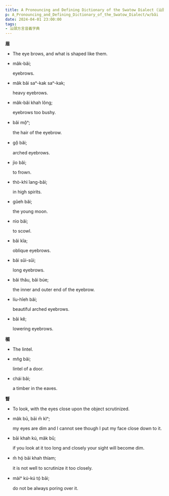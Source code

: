 ```yaml
---
title: A Pronouncing and Defining Dictionary of the Swatow Dialect (汕頭方言音義字典) / bâi
p: A_Pronouncing_and_Defining_Dictionary_of_the_Swatow_Dialect/w/bâi
date: 2024-04-01 23:00:00
tags: 
- 汕頭方言音義字典
---
```



**眉**
- The eye brows, and what is shaped like them.

- mâk-bâi;

  eyebrows.

- mâk bâi saⁿ-kak saⁿ-kak;

  heavy eyebrows.

- mâk-bâi khah lông;

  eyebrows too bushy.

- bâi mô̤ⁿ;

  the hair of the eyebrow.

- gô̤ bâi;

  arched eyebrows.

- jìo bâi;

  to frown.

- thò-khì îang-bâi;

  in high spirits.

- gûeh bâi;

  the young moon.

- nìo bâi;

  to scowl.

- bâi kĭa;

  oblique eyebrows.

- bâi sûi-sûi;

  long eyebrows.

- bâi thâu, bâi búe;

  the inner and outer end of the eyebrow.

- líu-hîeh bâi;

  beautiful arched eyebrows.

- bâi kĕ;

  lowering eyebrows.

**楣**
- The lintel.

- mn̂g bâi;

  lintel of a door.

- chái bâi;

  a timber in the eaves.

**瞀**
- To look, with the eyes close upon the object scrutinized.

- mâk bū, bāi m̄ kìⁿ;

  my eyes are dim and I cannot see though I put my face close down to it.

- bāi khah kú, mâk bū;

  if you look at it too long and closely your sight will become dim.

- m̄ hó̤ bāi khah thíam;

  it is not well to scrutinize it too closely.

- màiⁿ kú-kú tó̤ bāi;

  do not be always poring over it.